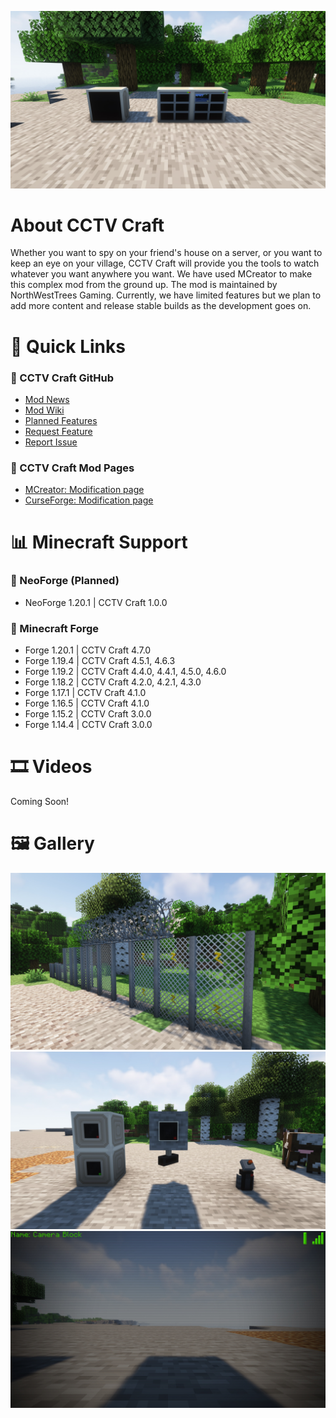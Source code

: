 ![Banner](https://github.com/northwesttrees-gaming/CCTV-Craft/blob/main/Pages/Images/monitors.jpg)
# About CCTV Craft
Whether you want to spy on your friend's house on a server, or you want to keep an eye on your village, CCTV Craft will provide you the tools to watch whatever you want anywhere you want. We have used MCreator to make this complex mod from the ground up. The mod is maintained by NorthWestTrees Gaming. Currently, we have limited features but we plan to add more content and release stable builds as the development goes on.

# 🔗 Quick Links
### 📑 CCTV Craft GitHub
- [Mod News](https://github.com/northwesttrees-gaming/CCTV-Craft/wiki/News)
- [Mod Wiki](https://github.com/northwesttrees-gaming/CCTV-Craft/wiki)
- [Planned Features](https://github.com/northwesttrees-gaming/CCTV-Craft/wiki/Planned-Features)
- [Request Feature](https://github.com/northwesttrees-gaming/CCTV-Craft/issues/new?assignees=&labels=New%2CFeature&projects=&template=feature-request.yml&title=%5BFeature%5D+%3Ctitle%3E)
- [Report Issue](https://github.com/northwesttrees-gaming/CCTV-Craft/issues/new?assignees=&labels=New%2CBug&projects=&template=bug-report.yml&title=%5BBug%5D+%3Ctitle%3E)
### 🔗 CCTV Craft Mod Pages
- [MCreator: Modification page](https://mcreator.net/modification/61192/cctv-craft)  
- [CurseForge: Modification page](https://www.curseforge.com/minecraft/mc-mods/cctv-craft)

# 📊 Minecraft Support
### 🦊 NeoForge (Planned)
- NeoForge 1.20.1 | CCTV Craft 1.0.0
### 🔨 Minecraft Forge
- Forge 1.20.1 | CCTV Craft 4.7.0
- Forge 1.19.4 | CCTV Craft 4.5.1, 4.6.3
- Forge 1.19.2 | CCTV Craft 4.4.0, 4.4.1, 4.5.0, 4.6.0
- Forge 1.18.2 | CCTV Craft 4.2.0, 4.2.1, 4.3.0
- Forge 1.17.1 | CCTV Craft 4.1.0
- Forge 1.16.5 | CCTV Craft 4.1.0
- Forge 1.15.2 | CCTV Craft 3.0.0
- Forge 1.14.4 | CCTV Craft 3.0.0



# 🎞 Videos
Coming Soon!

# 🖼 Gallery
![Image 1](https://github.com/northwesttrees-gaming/CCTV-Craft/blob/main/Pages/Images/electric_chain_fence.jpg)
![Image 2](https://github.com/northwesttrees-gaming/CCTV-Craft/blob/main/Pages/Images/cameras_and_jammer.jpg)
![Image 3](https://github.com/northwesttrees-gaming/CCTV-Craft/blob/main/Pages/Images/camera_view.jpg)


